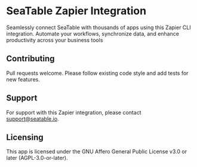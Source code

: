 # SeaTable Zapier Integration

Seamlessly connect SeaTable with thousands of apps using this Zapier CLI integration. Automate your workflows, synchronize data, and enhance productivity across your business tools

## Contributing

Pull requests welcome. Please follow existing code style and add tests for new features.

## Support

For support with this Zapier integration, please contact support@seatable.io.

## Licensing

This app is licensed under the GNU Affero General Public License v3.0 or later (AGPL-3.0-or-later).
